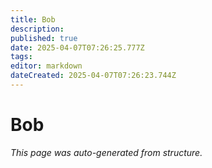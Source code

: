```yaml
---
title: Bob
description: 
published: true
date: 2025-04-07T07:26:25.777Z
tags: 
editor: markdown
dateCreated: 2025-04-07T07:26:23.744Z
---
```


# Bob

*This page was auto-generated from structure.*